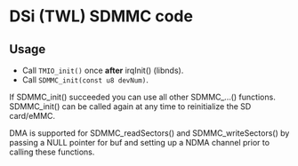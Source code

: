 # DSi (TWL) SDMMC code

## Usage
* Call `TMIO_init()` once **after** irqInit() (libnds).
* Call `SDMMC_init(const u8 devNum)`.

If SDMMC_init() succeeded you can use all other SDMMC_...() functions. SDMMC_init() can be called again at any time to reinitialize the SD card/eMMC.

DMA is supported for SDMMC_readSectors() and SDMMC_writeSectors() by passing a NULL pointer for buf and setting up a NDMA channel prior to calling these functions.